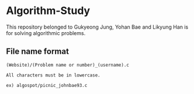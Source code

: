 # Algorithm-Study
This repository belonged to Gukyeong Jung, Yohan Bae and Likyung Han is for solving algorithmic problems.  
  
  
## File name format
    (Website)/(Problem name or number)_(username).c
    
    All characters must be in lowercase.
    
    ex) algospot/picnic_johnbae93.c
